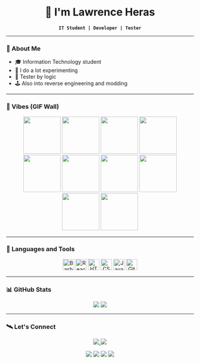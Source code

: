 <h1 align="center">🥶 I'm Lawrence Heras</h1>

<p align="center"><strong><code>IT Student | Developer | Tester</code></strong></p>

---

### 🧠 About Me
- 🎓 Information Technology student
- 🔧 I do a lot experimenting
- 🧪 Tester by logic
- 🕹️ Also into reverse engineering and modding

---

### 🌌 Vibes (GIF Wall)
<p align="center">
  <img src="https://i.imgur.com/tOGzVVT.gif" width="100" />
  <img src="https://i.imgur.com/Z1F0y4N.gif" width="100" />
  <img src="https://i.imgur.com/vJP1f0g.png" width="100" />
  <img src="https://i.imgur.com/0zjKcyq.gif" width="100" />
  <img src="https://i.imgur.com/h5FY1Jf.gif" width="100" />
  <img src="https://i.imgur.com/mdyW5q6.gif" width="100" />
  <img src="https://i.imgur.com/mjhAU7Z.gif" width="100" />
  <img src="https://i.imgur.com/wbMT5En.gif" width="100" />
  <img src="https://i.imgur.com/DaKjIAu.gif" width="100" />
  <img src="https://i.imgur.com/4h8zomo.gif" width="100" />
</p>

---

### 🧰 Languages and Tools
<p align="center">
  <img src="https://cdn.jsdelivr.net/gh/devicons/devicon/icons/bash/bash-original.svg" height="30" alt="Bash"/>
  <img src="https://cdn.jsdelivr.net/gh/devicons/devicon/icons/react/react-original.svg" height="30" alt="React"/>
  <img src="https://cdn.jsdelivr.net/gh/devicons/devicon/icons/html5/html5-plain.svg" height="30" alt="HTML"/>
  <img src="https://cdn.jsdelivr.net/gh/devicons/devicon/icons/css3/css3-plain.svg" height="30" alt="CSS"/>
  <img src="https://cdn.jsdelivr.net/gh/devicons/devicon/icons/java/java-original.svg" height="30" alt="Java"/>
  <img src="https://cdn.jsdelivr.net/gh/devicons/devicon/icons/git/git-original.svg" height="30" alt="Git"/>
</p>

---

### 📊 GitHub Stats
<p align="center">
  <img src="https://github-readme-stats.vercel.app/api?username=ast4rt3&show_icons=true&theme=tokyonight" />
  <img src="http://github-readme-streak-stats.herokuapp.com?user=ast4rt3&theme=tokyonight&background=0d1117" />
</p>

---

### 🛰️ Let's Connect
<p align="center">
  <a href="https://github.com/ast4rt3?tab=repositories">
    <img src="https://custom-icon-badges.demolab.com/badge/-My%20Repos-blue?style=for-the-badge&logoColor=white&logo=repo" />
  </a>
  <a href="https://ast4rt3.github.io/ast4rt3/">
    <img src="https://img.shields.io/badge/Secret-%F0%9F%92%AB-purple?style=for-the-badge" />
  </a>
</p>

<p align="center">
  <img src="https://komarev.com/ghpvc/?username=ast4rt3&label=Profile%20views&color=0e75b6&style=flat" />
  <img src="https://custom-icon-badges.demolab.com/github/watchers/ast4rt3/Ci4k-project?logo=eye&style=social&logoColor=black"/>
  <img src="https://custom-icon-badges.demolab.com/github/forks/ast4rt3/Ci4k-project?logo=fork&style=social&logoColor=black"/>
  <img src="https://custom-icon-badges.demolab.com/github/followers/ast4rt3?logo=person-add&style=social&logoColor=black"/>
</p>
